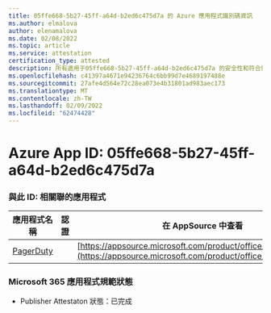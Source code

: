```yaml
---
title: 05ffe668-5b27-45ff-a64d-b2ed6c475d7a 的 Azure 應用程式識別碼資訊
ms.author: elmalova
author: elenamalova
ms.date: 02/08/2022
ms.topic: article
ms.service: attestation
certification_type: attested
description: 所有適用于05ffe668-5b27-45ff-a64d-b2ed6c475d7a 的安全性和符合性資訊資訊。
ms.openlocfilehash: c41397a4671e94236764c6bb99d7e4689197488e
ms.sourcegitcommit: 27afe4d564e72c28ea073e4b31801ad983aec173
ms.translationtype: MT
ms.contentlocale: zh-TW
ms.lasthandoff: 02/09/2022
ms.locfileid: "62474428"
---
```

# <a name="azure-app-id-05ffe668-5b27-45ff-a64d-b2ed6c475d7a"></a>Azure App ID: 05ffe668-5b27-45ff-a64d-b2ed6c475d7a


### <a name="apps-associated-with-this-id"></a>與此 ID: 相關聯的應用程式
| **應用程式名稱** | **認證** | **在 AppSource 中查看** |
|--------------|---------------|-----------------------|
| [PagerDuty](https://docs.microsoft.com/microsoft-365-app-certification/forward/WA200001637) |  | [https://appsource.microsoft.com/product/office/WA200001637](https://appsource.microsoft.com/product/office/WA200001637) |

### <a name="microsoft-365-app-compliance-status"></a>Microsoft 365 應用程式規範狀態
- Publisher Attestaton 狀態：已完成
